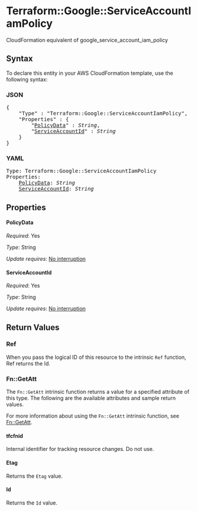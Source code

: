 # Terraform::Google::ServiceAccountIamPolicy

CloudFormation equivalent of google_service_account_iam_policy

## Syntax

To declare this entity in your AWS CloudFormation template, use the following syntax:

### JSON

<pre>
{
    "Type" : "Terraform::Google::ServiceAccountIamPolicy",
    "Properties" : {
        "<a href="#policydata" title="PolicyData">PolicyData</a>" : <i>String</i>,
        "<a href="#serviceaccountid" title="ServiceAccountId">ServiceAccountId</a>" : <i>String</i>
    }
}
</pre>

### YAML

<pre>
Type: Terraform::Google::ServiceAccountIamPolicy
Properties:
    <a href="#policydata" title="PolicyData">PolicyData</a>: <i>String</i>
    <a href="#serviceaccountid" title="ServiceAccountId">ServiceAccountId</a>: <i>String</i>
</pre>

## Properties

#### PolicyData

_Required_: Yes

_Type_: String

_Update requires_: [No interruption](https://docs.aws.amazon.com/AWSCloudFormation/latest/UserGuide/using-cfn-updating-stacks-update-behaviors.html#update-no-interrupt)

#### ServiceAccountId

_Required_: Yes

_Type_: String

_Update requires_: [No interruption](https://docs.aws.amazon.com/AWSCloudFormation/latest/UserGuide/using-cfn-updating-stacks-update-behaviors.html#update-no-interrupt)

## Return Values

### Ref

When you pass the logical ID of this resource to the intrinsic `Ref` function, Ref returns the Id.

### Fn::GetAtt

The `Fn::GetAtt` intrinsic function returns a value for a specified attribute of this type. The following are the available attributes and sample return values.

For more information about using the `Fn::GetAtt` intrinsic function, see [Fn::GetAtt](https://docs.aws.amazon.com/AWSCloudFormation/latest/UserGuide/intrinsic-function-reference-getatt.html).

#### tfcfnid

Internal identifier for tracking resource changes. Do not use.

#### Etag

Returns the <code>Etag</code> value.

#### Id

Returns the <code>Id</code> value.

